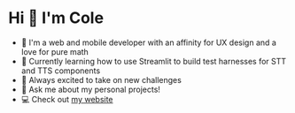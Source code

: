 # Hi 🐸 I'm Cole

- 🔭 I'm a web and mobile developer with an affinity for UX design and a love for pure math
- 🌱 Currently learning how to use Streamlit to build test harnesses for STT and TTS components
- 🧗 Always excited to take on new challenges
- 💬 Ask me about my personal projects!
- 💻 Check out [my website](https://colecharb.com)
